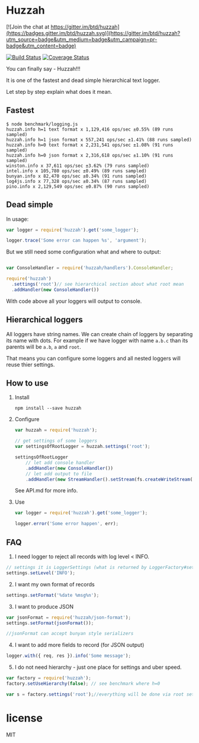 # Huzzah

[![Join the chat at https://gitter.im/btd/huzzah](https://badges.gitter.im/btd/huzzah.svg)](https://gitter.im/btd/huzzah?utm_source=badge&utm_medium=badge&utm_campaign=pr-badge&utm_content=badge)

[![Build Status](https://travis-ci.org/btd/huzzah.svg?branch=master)](https://travis-ci.org/btd/huzzah)
[![Coverage Status](https://coveralls.io/repos/github/btd/huzzah/badge.svg?branch=master)](https://coveralls.io/github/btd/huzzah?branch=master)

You can finally say - Huzzah!!!

It is one of the fastest and dead simple hierarchical text logger.

Let step by step explain what does it mean.

## Fastest

```
$ node benchmark/logging.js
huzzah.info h=1 text format x 1,129,416 ops/sec ±0.55% (89 runs sampled)
huzzah.info h=1 json format x 557,241 ops/sec ±1.41% (88 runs sampled)
huzzah.info h=0 text format x 2,231,541 ops/sec ±1.08% (91 runs sampled)
huzzah.info h=0 json format x 2,316,618 ops/sec ±1.10% (91 runs sampled)
winston.info x 37,611 ops/sec ±3.62% (79 runs sampled)
intel.info x 105,780 ops/sec ±0.49% (89 runs sampled)
bunyan.info x 82,470 ops/sec ±0.34% (91 runs sampled)
log4js.info x 77,328 ops/sec ±0.34% (87 runs sampled)
pino.info x 2,129,549 ops/sec ±0.87% (90 runs sampled)
```

## Dead simple

In usage:

```js
var logger = require('huzzah').get('some_logger');

logger.trace('Some error can happen %s', 'argument');
```

But we still need some configuration what and where to output:
```js

var ConsoleHandler = require('huzzah/handlers').ConsoleHandler;

require('huzzah')
  .settings('root')// see hierarchical section about what root mean
  .addHandler(new ConsoleHandler())
```

With code above all your loggers will output to console.

## Hierarchical loggers

All loggers have string names. We can create chain of loggers by separating its name with dots.
For example if we have logger with name `a.b.c` than its parents will be `a.b`, `a` and `root`.

That means you can configure some loggers and all nested loggers will reuse thier settings.

## How to use

1. Install

	`npm install --save huzzah`

2. Configure

	```js
	var huzzah = require('huzzah');

	// get settings of some loggers
	var settingsOfRootLogger = huzzah.settings('root');

	settingsOfRootLogger
		// let add console handler
		.addHandler(new ConsoleHandler())
		// let add output to file
		.addHandler(new StreamHandler().setStream(fs.createWriteStream('debug.log')))

	```

	See API.md for more info.

3. Use

	```js
	var logger = require('huzzah').get('some_logger');

	logger.error('Some error happen', err);
	```

## FAQ

1. I need logger to reject all records with log level < INFO.

  ```js
  // settings it is LoggerSettings (what is returned by LoggerFactory#settings)
  settings.setLevel('INFO');
  ```

2. I want my own format of records

  ```js
  settings.setFormat('%date %msg%n');
  ```

3. I want to produce JSON

  ```js
  var jsonFormat = require('huzzah/json-format');
  settings.setFormat(jsonFormat());

  //jsonFormat can accept bunyan style serializers
  ```

4. I want to add more fields to record (for JSON output)

  ```js
  logger.with({ req, res }).info('Some message');
  ```

5. I do not need hierarchy - just one place for settings and uber speed.

  ```js
  var factory = require('huzzah');
  factory.setUseHierarchy(false); // see benchmark where h=0

  var s = factory.settings('root');//everything will be done via root settings

  ```

# license

MIT
